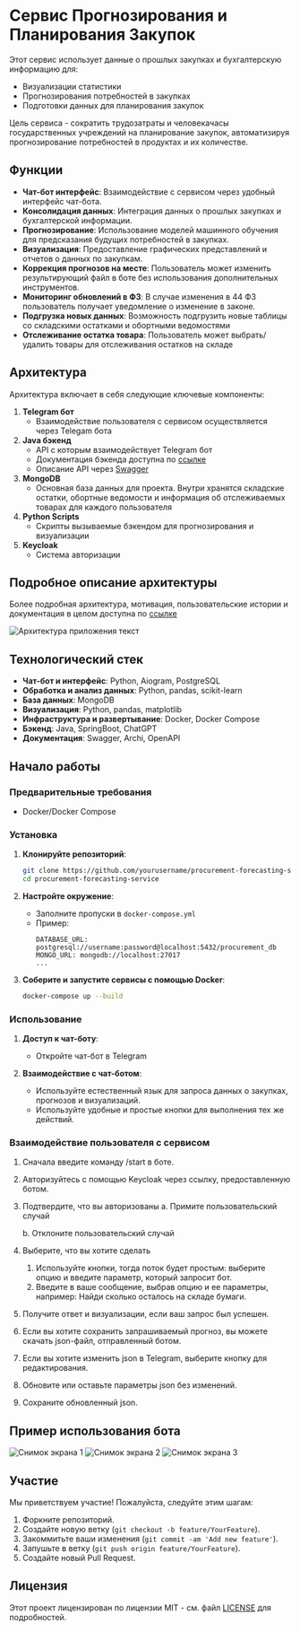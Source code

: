 # Сервис Прогнозирования и Планирования Закупок

Этот сервис использует данные о прошлых закупках и бухгалтерскую информацию для:
- Визуализации статистики
- Прогнозирования потребностей в закупках
- Подготовки данных для планирования закупок

Цель сервиса - сократить трудозатраты и человекачасы государственных учреждений на планирование закупок, автоматизируя прогнозирование потребностей в продуктах и их количестве.

## Функции

- **Чат-бот интерфейс**: Взаимодействие с сервисом через удобный интерфейс чат-бота.
- **Консолидация данных**: Интеграция данных о прошлых закупках и бухгалтерской информации.
- **Прогнозирование**: Использование моделей машинного обучения для предсказания будущих потребностей в закупках.
- **Визуализация**: Предоставление графических представлений и отчетов о данных по закупкам.
- **Коррекция прогнозов на месте**: Пользователь может изменить результирующий файл в боте без использования дополнительных инструментов.
- **Мониторинг обновлений в ФЗ**: В случае изменения в 44 ФЗ пользователь получает уведомление о изменение в законе.
- **Подгрузка новых данных**: Возможность подгрузить новые таблицы со складскими остатками и обортными ведомостями
- **Отслеживание остатка товара**: Пользователь может выбрать/удалить товары для отслеживания остатков на складе

## Архитектура

Архитектура включает в себя следующие ключевые компоненты:

1. **Telegram бот**
   - Взаимодействие пользователя с сервисом осуществляется через Telegam бота
2. **Java бэкенд**
   - API с которым взаимодействует Telegram бот
   - Документация бэкенда доступна по [ссылке](https://dema-koder.github.io/Service-for-forecasting-and-formation-of-purchases/)
   - Описание API через [Swagger](http://193.124.33.166:8090/swagger-ui/index.html#/)
3. **MongoDB**
   - Основная база данных для проекта. Внутри хранятся складские остатки, обортные ведомости и информация об отслеживаемых товарах для каждого пользователя
4. **Python Scripts**
   - Скрипты вызываемые бэкендом для прогнозирования и визуализации
5. **Keycloak**
   - Система авторизации

## Подробное описание архитектуры

Более подробная архитектура, мотивация, пользовательские истории и документация в целом доступна по [ссылке](https://disk.yandex.ru/i/2PvJ1W_Fh12VQQ)

![Архитектура приложения текст](image_2024-06-23_15-52-08.png)

## Технологический стек

- **Чат-бот и интерфейс**: Python, Aiogram, PostgreSQL
- **Обработка и анализ данных**: Python, pandas, scikit-learn
- **База данных**: MongoDB
- **Визуализация**: Python, pandas, matplotlib
- **Инфраструктура и развертывание**: Docker, Docker Compose
- **Бэкенд**: Java, SpringBoot, ChatGPT
- **Документация**: Swagger, Archi, OpenAPI

## Начало работы

### Предварительные требования

- Docker/Docker Compose

### Установка

1. **Клонируйте репозиторий**:
    ```sh
    git clone https://github.com/yourusername/procurement-forecasting-service.git
    cd procurement-forecasting-service
    ```

2. **Настройте окружение**:
   - Заполните пропуски в `docker-compose.yml`
   - Пример:
     ```env
     DATABASE_URL: postgresql://username:password@localhost:5432/procurement_db
     MONGO_URL: mongodb://localhost:27017
     ...
     ```

3. **Соберите и запустите сервисы с помощью Docker**:
    ```sh
    docker-compose up --build
    ```

### Использование

1. **Доступ к чат-боту**:
   - Откройте чат-бот в Telegram

2. **Взаимодействие с чат-ботом**:
   - Используйте естественный язык для запроса данных о закупках, прогнозов и визуализаций.
   - Используйте удобные и простые кнопки для выполнения тех же действий.

### Взаимодействие пользователя с сервисом
1. Сначала введите команду /start в боте.

2. Авторизуйтесь с помощью Keycloak через ссылку, предоставленную ботом.

3. Подтвердите, что вы авторизованы
   a. Примите пользовательский случай

   b. Отклоните пользовательский случай

4. Выберите, что вы хотите сделать
   1. Используйте кнопки, тогда поток будет простым: выберите опцию и введите параметр, который запросит бот.
   2. Введите в ваше сообщение, выбрав опцию и ее параметры, например: Найди сколько осталось на складе бумаги.

6. Получите ответ и визуализации, если ваш запрос был успешен.

7. Если вы хотите сохранить запрашиваемый прогноз, вы можете скачать json-файл, отправленный ботом.
8. Если вы хотите изменить json в Telegram, выберите кнопку для редактирования.
9. Обновите или оставьте параметры json без изменений.
10. Сохраните обновленный json.

## Пример использования бота

![Снимок экрана 1](/images_for_readme/Снимок_экрана_1.png)
![Снимок экрана 2](/images_for_readme/Снимок_экрана_2.png)
![Снимок экрана 3](/images_for_readme/Снимок_экрана_4.png)

## Участие

Мы приветствуем участие! Пожалуйста, следуйте этим шагам:

1. Форкните репозиторий.
2. Создайте новую ветку (`git checkout -b feature/YourFeature`).
3. Закоммитьте ваши изменения (`git commit -am 'Add new feature'`).
4. Запушьте в ветку (`git push origin feature/YourFeature`).
5. Создайте новый Pull Request.

## Лицензия

Этот проект лицензирован по лицензии MIT - см. файл [LICENSE](LICENSE) для подробностей.

